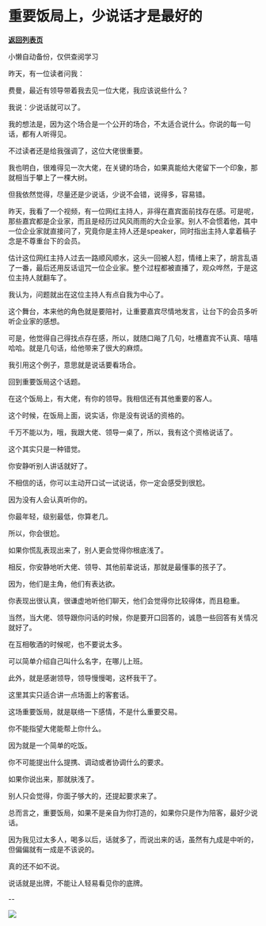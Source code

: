 # 重要饭局上，少说话才是最好的

[**返回列表页**](/gzh/费曼的小茶馆)

小懒自动备份，仅供查阅学习

昨天，有一位读者问我：  

费曼，最近有领导带着我去见一位大佬，我应该说些什么？

我说：少说话就可以了。  

我的想法是，因为这个场合是一个公开的场合，不太适合说什么。你说的每一句话，都有人听得见。  

不过读者还是给我强调了，这位大佬很重要。  

我也明白，很难得见一次大佬，在关键的场合，如果真能给大佬留下一个印象，那就相当于攀上了一棵大树。  

但我依然觉得，尽量还是少说话，少说不会错，说得多，容易错。  

昨天，我看了一个视频，有一位网红主持人，非得在嘉宾面前找存在感。可是呢，那些嘉宾都是企业家，而且是经历过风风雨雨的大企业家。别人不会惯着他，其中一位企业家就直接问了，究竟你是主持人还是speaker，同时指出主持人拿着稿子念是不尊重台下的会员。

估计这位网红主持人过去一路顺风顺水，这头一回被人怼，情绪上来了，胡言乱语了一番，最后还用反话诅咒一位企业家。整个过程都被直播了，观众哗然，于是这位主持人就翻车了。

我认为，问题就出在这位主持人有点自我为中心了。  

这个舞台，本来他的角色就是要陪衬，让重要嘉宾尽情地发言，让台下的会员多听听企业家的感想。

可是，他觉得自己得找点存在感，所以，就随口飚了几句，吐槽嘉宾不认真、嘻嘻哈哈。就是几句话，给他带来了很大的麻烦。

我引用这个例子，意思就是说话要看场合。

回到重要饭局这个话题。

在这个饭局上，有大佬，有你的领导。我相信还有其他重要的客人。

这个时候，在饭局上面，说实话，你是没有说话的资格的。  

千万不能以为，哦，我跟大佬、领导一桌了，所以，我有这个资格说话了。

这个其实只是一种错觉。

你安静听别人讲话就好了。

不相信的话，你可以主动开口试一试说话，你一定会感受到很尬。

因为没有人会认真听你的。

你最年轻，级别最低，你算老几。  

所以，你会很尬。  

如果你慌乱表现出来了，别人更会觉得你根底浅了。

相反，你安静地听大佬、领导、其他前辈说话，那就是最懂事的孩子了。  

因为，他们是主角，他们有表达欲。  

你表现出很认真，很谦虚地听他们聊天，他们会觉得你比较得体，而且稳重。

当然，当大佬、领导跟你问话的时候，你是要开口回答的，诚恳一些回答有关情况就好了。  

在互相敬酒的时候呢，也不要说太多。  

可以简单介绍自己叫什么名字，在哪儿上班。

此外，就是感谢领导，领导慢慢喝，这杯我干了。  

这里其实只适合讲一点场面上的客套话。

这场重要饭局，就是联络一下感情，不是什么重要交易。

你不能指望大佬能帮上你什么。

因为就是一个简单的吃饭。

你不可能提出什么提携、调动或者协调什么的要求。  

如果你说出来，那就肤浅了。  

别人只会觉得，你面子够大的，还提起要求来了。  

总而言之，重要饭局，如果不是亲自为你打造的，如果你只是作为陪客，最好少说话。

因为我见过太多人，喝多以后，话就多了，而说出来的话，虽然有九成是中听的，但偏偏就有一成是不该说的。

真的还不如不说。  

说话就是出牌，不能让人轻易看见你的底牌。  

\--

![](https://mmbiz.qpic.cn/mmbiz_jpg/4ufdCXwkRArXJOgKic3pgrRsdiawr1ibm7mzPQvlZ8ceOlTw0g6TicS0NCIt6duqBrYAj2ElGykGf0WLqTeDmKEHJQ/640?wx_fmt=jpeg)

  

